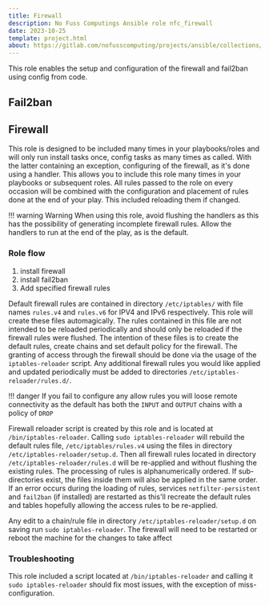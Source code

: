 ```yaml
---
title: Firewall
description: No Fuss Computings Ansible role nfc_firewall
date: 2023-10-25
template: project.html
about: https://gitlab.com/nofusscomputing/projects/ansible/collections/firewall
---
```


This role enables the setup and configuration of the firewall and fail2ban using config from code.


## Fail2ban


## Firewall

This role is designed to be included many times in your playbooks/roles and will only run install tasks once, config tasks as many times as called. With the latter containing an exception, configuring of the firewall, as it's done using a handler. This allows you to include this role many times in your playbooks or subsequent roles. All rules passed to the role on every occasion will be combined with the configuration and placement of rules done at the end of your play. This included reloading them if changed.

!!! warning Warning
    When using this role, avoid flushing the handlers as this has the possibility of generating incomplete firewall rules. Allow the handlers to run at the end of the play, as is the default.


### Role flow

1. install firewall
1. install fail2ban
1. Add specified firewall rules


Default firewall rules are contained in directory `/etc/iptables/` with file names `rules.v4` and `rules.v6` for IPV4 and IPv6 respectively. This role will create these files automagically. The rules contained in this file are not intended to be reloaded periodically and should only be reloaded if the firewall rules were flushed. The intention of these files is to create the default rules, create chains and set default policy for the firewall. The granting of access through the firewall should be done via the usage of the `iptables-reloader` script. Any additional firewall rules you would like applied and updated periodically must be added to directories `/etc/iptables-reloader/rules.d/`. 

!!! danger
    If you fail to configure any allow rules you will loose remote connectivity as the default has both the `INPUT` and `OUTPUT` chains with a policy of `DROP`

Firewall reloader script is created by this role and is located at `/bin/iptables-reloader`. Calling `sudo iptables-reloader` will rebuild the default rules file, `/etc/iptables/rules.v4` using the files in directory `/etc/iptables-reloader/setup.d`. Then all firewall rules located in directory `/etc/iptables-reloader/rules.d` will be re-applied and without flushing the existing rules. The processing of rules is alphanumerically ordered. If sub-directories exist, the files inside them will also be applied in the same order. If an error occurs during the loading of rules, services `netfilter-persistent` and `fail2ban` (if installed) are restarted as this'll recreate the default rules and tables hopefully allowing the access rules to be re-applied.

Any edit to a chain/rule file in directory `/etc/iptables-reloader/setup.d` on saving run `sudo iptables-reloader`. The firewall will need to be restarted or reboot the machine for the changes to take affect


### Troubleshooting

This role included a script located at `/bin/iptables-reloader` and calling it `sudo iptables-reloader` should fix most issues, with the exception of miss-configuration.
